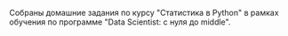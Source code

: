 Собраны домашние задания по курсу "Статистика в Python" в рамках обучения по программе "Data Scientist: с нуля до middle".
